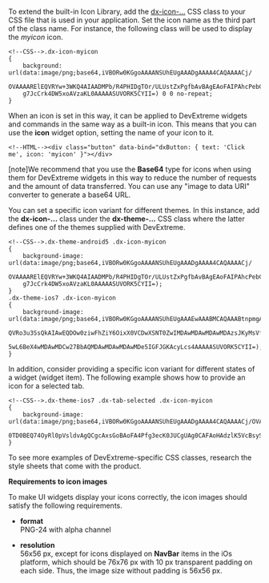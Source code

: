 To extend the built-in Icon Library, add the [dx-icon-...](/api-reference/10%20UI%20Widgets/zz%20CSS%20Classes/dx-icon-IconName.md '/Documentation/ApiReference/UI_Widgets/CSS_Classes/#dx-icon-IconName') CSS class to your CSS file that is used in your application. Set the icon name as the third part of the class name. For instance, the following class will be used to display the *myicon* icon.

    <!--CSS-->.dx-icon-myicon
    {
        background: url(data:image/png;base64,iVBORw0KGgoAAAANSUhEUgAAADgAAAA4CAQAAAACj/
        OVAAAARElEQVRYw+3WKQ4AIAADMPb/R4PHIDgTOr/ULUstZxPgfbAvBAgEAoFAIPAhcPebChAIHIKmDQgEAoFA4E/
        g7JcCrk4DW5xoAVzaKL0AAAAASUVORK5CYII=) 0 0 no-repeat;
    }

When an icon is set in this way, it can be applied to DevExtreme widgets and commands in the same way as a built-in icon. This means that you can use the **icon** widget option, setting the name of your icon to it.

    <!--HTML--><div class="button" data-bind="dxButton: { text: 'Click me', icon: 'myicon' }"></div>
 
[note]We recommend that you use the **Base64** type for icons when using them for DevExtreme widgets in this way to reduce the number of requests and the amount of data transferred. You can use any "image to data URI" converter to generate a base64 URL.

You can set a specific icon variant for different themes. In this instance, add the **dx-icon-...** class under the **dx-theme-...** CSS class where the latter defines one of the themes supplied with DevExtreme.

    <!--CSS-->.dx-theme-android5 .dx-icon-myicon
    {
        background-image: url(data:image/png;base64,iVBORw0KGgoAAAANSUhEUgAAADgAAAA4CAQAAAACj/
        OVAAAARElEQVRYw+3WKQ4AIAADMPb/R4PHIDgTOr/ULUstZxPgfbAvBAgEAoFAIPAhcPebChAIHIKmDQgEAoFA4E/
        g7JcCrk4DW5xoAVzaKL0AAAAASUVORK5CYII=);
    }
    .dx-theme-ios7 .dx-icon-myicon
    {
        background-image: url(data:image/png;base64,iVBORw0KGgoAAAANSUhEUgAAAEwAAABMCAQAAABtnpmgAAAAZUlE
        QVRo3u3SsQkAIAwEQDOw0ziwFhZiY6OixX0VCDwXSNT0ZwIMDAwMDAwMDAwMDAzsJKyMsVfFvM9gYGBgYGBgYCvG1h0
        5wL6BeX4wMDAwMDCw27BbAQMDAwMDAwMDAwMDe5IGFJGKAcyLcs4AAAAASUVORK5CYII=);
    }    

In addition, consider providing a specific icon variant for different states of a widget (widget item). The following example shows how to provide an icon for a selected tab.

    <!--CSS-->.dx-theme-ios7 .dx-tab-selected .dx-icon-myicon
    {
        background-image: url(data:image/png;base64,iVBORw0KGgoAAAANSUhEUgAAADgAAAA4CAQAAAACj/OVAAAAQElEQVRYw+3XsQ0AIAwDMPL/
        0TD0BEQ74OyRl0pVsldvAgQCgcAxsGoBAoFA4Pfg3ecK0JUCgUAg0CAFAoHAdzlK5VcBsySXawAAAABJRU5ErkJggg==);
    }

To see more examples of DevExtreme-specific CSS classes, research the style sheets that come with the product.

**Requirements to icon images**

To make UI widgets display your icons correctly, the icon images should satisfy the following requirements.

- **format**  
PNG-24 with alpha channel

- **resolution**  
56x56 px, except for icons displayed on **NavBar** items in the iOs platform, which should be 76x76 px with 10 px transparent padding on each side. Thus, the image size without padding is 56x56 px.